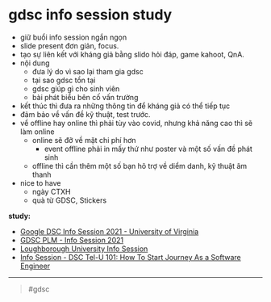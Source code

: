 # gdsc info session study

- giữ buổi info session ngắn ngọn
- slide present đơn giản, focus.
- tạo sự liên kết với kháng giả bằng slido hỏi đáp, game kahoot, QnA.
- nội dung
  * đưa lý do vì sao lại tham gia gdsc
  * tại sao gdsc tồn tại
  * gdsc giúp gì cho sinh viên
  * bài phát biểu bên cố vấn trường
- kết thúc thì đưa ra những thông tin để kháng giả có thể tiếp tục
- đảm bảo về vấn đề kỹ thuật, test trước.
- về offline hay online thì phải tùy vào covid, nhưng khả năng cao thì sẽ làm online
  * online sẽ đỡ về mặt chi phí hơn
    + event offline phải in mấy thứ như poster và một số vấn đề phát sinh
  * offline thì cần thêm một số bạn hõ trợ về diểm danh, kỹ thuật âm thanh
- nice to have
  * ngày CTXH
  * quà từ GDSC, Stickers

**study:**
- [Google DSC Info Session 2021 - University of Virginia](20210930095400.md)
- [GDSC PLM - Info Session 2021](20210930102804.md)
- [Loughborough University Info Session](20210930105823.md)
- [Info Session - DSC Tel-U 101: How To Start Journey As a Software Engineer](20210930110438.md)

---
> #gdsc
